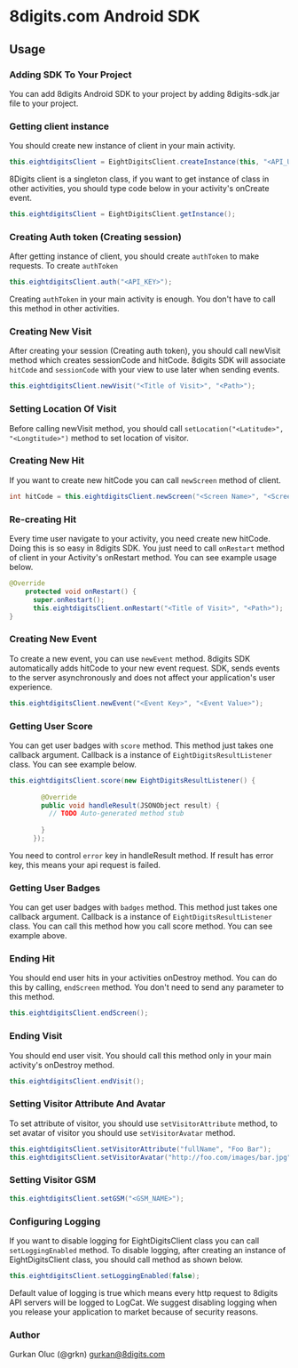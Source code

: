 # 8digits.com Android SDK

## Usage

### Adding SDK To Your Project
You can add 8digits Android SDK to your project by adding 8digits-sdk.jar file to your project.

### Getting client instance
You should create new instance of client in your main activity.

```java
this.eightdigitsClient = EightDigitsClient.createInstance(this, "<API_URL>", "<TRACKING_CODE>");
```

8Digits client is a singleton class, if you want to get instance of class in other activities, you should type code below in your activity's onCreate event.

```java
this.eightdigitsClient = EightDigitsClient.getInstance();
```

### Creating Auth token (Creating session)
After getting instance of client, you should create `authToken` to make requests. To create `authToken`

```java
this.eightdigitsClient.auth("<API_KEY>");
```

Creating `authToken` in your main activity is enough. You don't have to call this method in other activities.

### Creating New Visit
After creating your session (Creating auth token), you should call newVisit method which creates sessionCode and hitCode. 8digits SDK will associate `hitCode` and `sessionCode` with your view to use later when sending events. 

```java
this.eightdigitsClient.newVisit("<Title of Visit>", "<Path>");
```

### Setting Location Of Visit
Before calling newVisit method, you should call ```setLocation("<Latitude>", "<Longtitude>")``` method to set location of visitor.

### Creating New Hit
If you want to create new hitCode you can call ```newScreen``` method of client.

```java
int hitCode = this.eightdigitsClient.newScreen("<Screen Name>", "<Screen Path>");
```

### Re-creating Hit
Every time user navigate to your activity, you need create new hitCode. Doing this is so easy in 8digits SDK. You just need to call ```onRestart``` method of client in your Activity's onRestart method. You can see example usage below.

```java
@Override
    protected void onRestart() {
      super.onRestart();
      this.eightdigitsClient.onRestart("<Title of Visit>", "<Path>");
}
```

### Creating New Event
To create a new event, you can use ```newEvent``` method. 8digits SDK automatically adds hitCode to your new event request. SDK, sends events to the server asynchronously and does not affect your application's user experience.

```java
this.eightdigitsClient.newEvent("<Event Key>", "<Event Value>");
```

### Getting User Score
You can get user badges with ```score``` method. This method just takes one callback argument. Callback is a instance of ``EightDigitsResultListener`` class. You can see example below.

```java
this.eightdigitsClient.score(new EightDigitsResultListener() {
        
        @Override
        public void handleResult(JSONObject result) {
          // TODO Auto-generated method stub
          
        }
      });
```

You need to control ``error`` key in handleResult method. If result has error key, this means your api request is failed.

### Getting User Badges
You can get user badges with ```badges``` method. This method just takes one callback argument. Callback is a instance of ``EightDigitsResultListener`` class. You can call this method how you call score method. You can see example above.


### Ending Hit
You should end user hits in your activities onDestroy method. You can do this by calling, ``endScreen`` method. You don't need to send any parameter to this method. 

```java
this.eightdigitsClient.endScreen();
```

### Ending Visit
You should end user visit. You should call this method only in your main activity's onDestroy method. 

```java
this.eightdigitsClient.endVisit();
```

### Setting Visitor Attribute And Avatar
To set attribute of visitor, you should use ```setVisitorAttribute``` method, to set avatar of visitor you should use ```setVisitorAvatar``` method.

```java
this.eightdigitsClient.setVisitorAttribute("fullName", "Foo Bar");
this.eightdigitsClient.setVisitorAvatar("http://foo.com/images/bar.jpg");
```

### Setting Visitor GSM
```java
this.eightdigitsClient.setGSM("<GSM_NAME>");
```

### Configuring Logging
If you want to disable logging for EightDigitsClient class you can call ``setLoggingEnabled`` method. To disable logging, after creating an instance of EightDigitsClient class, you should call method as shown below.
```java
this.eightdigitsClient.setLoggingEnabled(false);
```
Default value of logging is true which means every http request to 8digits API servers will be logged to LogCat. We suggest disabling logging when you release your application to market because of security reasons.

### Author

Gurkan Oluc (@grkn) <gurkan@8digits.com>






